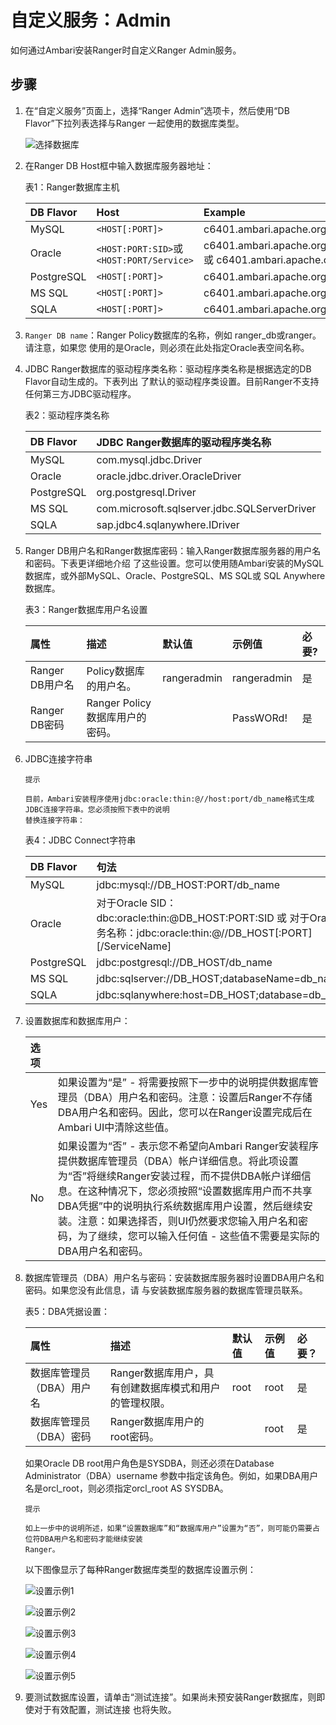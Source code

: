 自定义服务：Admin
================================================================================
如何通过Ambari安装Ranger时自定义Ranger Admin服务。

## 步骤
1. 在“自定义服务”页面上，选择“Ranger Admin”选项卡，然后使用“DB Flavor”下拉列表选择与Ranger
一起使用的数据库类型。

    ![选择数据库](img/4.png)

2. 在Ranger DB Host框中输入数据库服务器地址：

    表1：Ranger数据库主机

    | DB Flavor | Host | Example |
    | :------------- | :------------- | :------------ |
    | MySQL | `<HOST[:PORT]>` | c6401.ambari.apache.org:3306 |
    | Oracle | `<HOST:PORT:SID>`或`<HOST:PORT/Service>` | c6401.ambari.apache.org:1521:ORCL 或 c6401.ambari.apache.org:1521/XE |
    | PostgreSQL | `<HOST[:PORT]>` | c6401.ambari.apache.org |
    | MS SQL | `<HOST[:PORT]>` | c6401.ambari.apache.org:1433 |
    | SQLA | `<HOST[:PORT]>` | c6401.ambari.apache.org |

3. `Ranger DB name`：Ranger Policy数据库的名称，例如 ranger_db或ranger。请注意，如果您
使用的是Oracle，则必须在此处指定Oracle表空间名称。
4. JDBC Ranger数据库的驱动程序类名称：驱动程序类名称是根据选定的DB Flavor自动生成的。下表列出
了默认的驱动程序类设置。目前Ranger不支持任何第三方JDBC驱动程序。

    表2：驱动程序类名称

    | DB Flavor | JDBC Ranger数据库的驱动程序类名称 |
    | :------------- | :------------- |
    | MySQL | com.mysql.jdbc.Driver |
    | Oracle | oracle.jdbc.driver.OracleDriver |
    | PostgreSQL | org.postgresql.Driver |
    | MS SQL | com.microsoft.sqlserver.jdbc.SQLServerDriver |
    | SQLA | sap.jdbc4.sqlanywhere.IDriver |

5. Ranger DB用户名和Ranger数据库密码：输入Ranger数据库服务器的用户名和密码。下表更详细地介绍
了这些设置。您可以使用随Ambari安装的MySQL数据库，或外部MySQL、Oracle、PostgreSQL、MS SQL或
SQL Anywhere数据库。

    表3：Ranger数据库用户名设置

    | 属性 | 描述 | 默认值 | 示例值 | 必要? |
    | :-------- | :------- | :------ | :------ | :------ |
    | Ranger DB用户名 | Policy数据库的用户名。 | rangeradmin | rangeradmin | 是 |
    | Ranger DB密码 | Ranger Policy数据库用户的密码。 |  | PassWORd! | 是 |

6. JDBC连接字符串

    ```
    提示  

    目前，Ambari安装程序使用jdbc:oracle:thin:@//host:port/db_name格式生成JDBC连接字符串。您必须按照下表中的说明
    替换连接字符串：
    ```
    表4：JDBC Connect字符串

    | DB Flavor | 句法 | Example Value |
    | :------------- | :------------- | :------------ |
    | MySQL | jdbc:mysql://DB_HOST:PORT/db_name | jdbc:mysql://c6401.ambari.apache.org:3306/ranger_db |
    | Oracle | 对于Oracle SID：dbc:oracle:thin:@DB_HOST:PORT:SID 或 对于Oracle服务名称：jdbc:oracle:thin:@//DB_HOST[:PORT][/ServiceName] | jdbc:oracle:thin:@c6401.ambari.apache.org:1521:ORCL 或 jdbc:oracle:thin:@//c6401.ambari.apache.org:1521/XE |
    | PostgreSQL | jdbc:postgresql://DB_HOST/db_name | jdbc:postgresql://c6401.ambari.apache.org:5432/ranger_db |
    | MS SQL | jdbc:sqlserver://DB_HOST;databaseName=db_name | jdbc:sqlserver://c6401.ambari.apache.org:1433;databaseName=ranger_db |
    | SQLA | jdbc:sqlanywhere:host=DB_HOST;database=db_name | jdbc:sqlanywhere:host=c6401.ambari.apache.org:2638;database |

7. 设置数据库和数据库用户：

    | 选项 |  |
    | :------------- | :------------- |
    | Yes | 如果设置为“是” - 将需要按照下一步中的说明提供数据库管理员（DBA）用户名和密码。注意：设置后Ranger不存储DBA用户名和密码。因此，您可以在Ranger设置完成后在Ambari UI中清除这些值。 |
    | No | 如果设置为“否” - 表示您不希望向Ambari Ranger安装程序提供数据库管理员（DBA）帐户详细信息。将此项设置为“否”将继续Ranger安装过程，而不提供DBA帐户详细信息。在这种情况下，您必须按照“设置数据库用户而不共享DBA凭据”中的说明执行系统数据库用户设置，然后继续安装。注意：如果选择否，则UI仍然要求您输入用户名和密码，为了继续，您可以输入任何值 - 这些值不需要是实际的DBA用户名和密码。 |

8. 数据库管理员（DBA）用户名与密码：安装数据库服务器时设置DBA用户名和密码。如果您没有此信息，请
与安装数据库服务器的数据库管理员联系。

    表5：DBA凭据设置：

    | 属性 | 描述 | 默认值 | 示例值 | 必要？ |
    | :----- | :----- | :----- | :----- | :----- |
    | 数据库管理员（DBA）用户名 | Ranger数据库用户，具有创建数据库模式和用户的管理权限。 | root | root | 是 |
    | 数据库管理员（DBA）密码 | Ranger数据库用户的root密码。 |  | root | 是 |

    如果Oracle DB root用户角色是SYSDBA，则还必须在Database Administrator（DBA）username
    参数中指定该角色。例如，如果DBA用户名是orcl_root，则必须指定orcl_root AS SYSDBA。
    ```
    提示

    如上一步中的说明所述，如果“设置数据库”和“数据库用户”设置为“否”，则可能仍需要占位符DBA用户名和密码才能继续安装
    Ranger。
    ```
    以下图像显示了每种Ranger数据库类型的数据库设置示例：

    ![设置示例1](img/5.png)

    ![设置示例2](img/6.png)

    ![设置示例3](img/7.png)

    ![设置示例4](img/8.png)

    ![设置示例5](img/9.png)

9. 要测试数据库设置，请单击“测试连接”。如果尚未预安装Ranger数据库，则即使对于有效配置，测试连接
也将失败。
